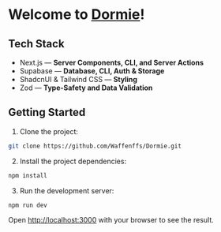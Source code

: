 # Welcome to [Dormie](https://github.com/Waffenffs/Dormie/)!

## Tech Stack

- Next.js — **Server Components, CLI, and Server Actions**
- Supabase — **Database, CLI, Auth & Storage**
- ShadcnUI & Tailwind CSS — **Styling**
- Zod — **Type-Safety and Data Validation**

## Getting Started

1. Clone the project:
```bash
git clone https://github.com/Waffenffs/Dormie.git
```

2. Install the project dependencies:

```bash
npm install
```

3. Run the development server:

```bash
npm run dev
```

Open [http://localhost:3000](http://localhost:3000) with your browser to see the result.